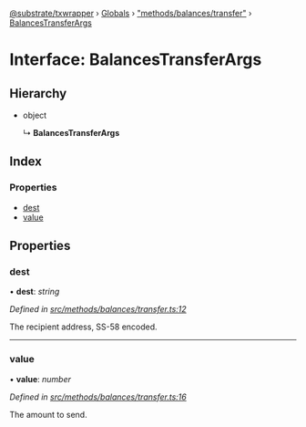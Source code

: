 [@substrate/txwrapper](../README.md) › [Globals](../globals.md) › ["methods/balances/transfer"](../modules/_methods_balances_transfer_.md) › [BalancesTransferArgs](_methods_balances_transfer_.balancestransferargs.md)

# Interface: BalancesTransferArgs

## Hierarchy

* object

  ↳ **BalancesTransferArgs**

## Index

### Properties

* [dest](_methods_balances_transfer_.balancestransferargs.md#dest)
* [value](_methods_balances_transfer_.balancestransferargs.md#value)

## Properties

###  dest

• **dest**: *string*

*Defined in [src/methods/balances/transfer.ts:12](https://github.com/paritytech/txwrapper/blob/b8a34ea/src/methods/balances/transfer.ts#L12)*

The recipient address, SS-58 encoded.

___

###  value

• **value**: *number*

*Defined in [src/methods/balances/transfer.ts:16](https://github.com/paritytech/txwrapper/blob/b8a34ea/src/methods/balances/transfer.ts#L16)*

The amount to send.
